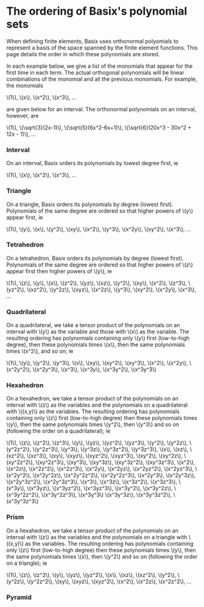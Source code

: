 # The ordering of Basix's polynomial sets
When defining finite elements, Basix uses orthonormal polyomials to represent
a basis of the space spanned by the finite element functions. This page
details the order in which these polynomials are stored.

In each example below, we give a list of the monomials that appear for the
first time in each term. The actual orthogonal polynomials will be linear
combinations of the monomial and all the previous monomials. For example,
the monomials

\\(1\\),
\\(x\\),
\\(x^2\\),
\\(x^3\\),
...

are given below for an interval. The orthonormal polynomials on an interval,
however, are

\\(1\\),
\\(\\sqrt{3}(2x-1)\\),
\\(\\sqrt{5}(6x^2-6x+1)\\),
\\(\\sqrt{6}(20x^3 - 30x^2 + 12x - 1)\\),
...


### Interval
On an interval, Basix orders its polynomials by lowest degree first, ie

\\(1\\),
\\(x\\),
\\(x^2\\),
\\(x^3\\),
...

### Triangle
On a triangle, Basix orders its polynomials by degree (lowest first).
Polynomials of the same degree are ordered so that higher powers of \\(y\\)
appear first, ie

\\(1\\),
\\(y\\),
\\(x\\),
\\(y^2\\),
\\(xy\\),
\\(x^2\\),
\\(y^3\\),
\\(x^2y\\),
\\(xy^2\\),
\\(x^3\\),
...

### Tetrahedron
On a tetrahedron, Basix orders its polynomials by degree (lowest first).
Polynomials of the same degree are ordered so that higher powers of \\(z\\)
appear first then higher powers of \\(y\\), ie

\\(1\\),
\\(z\\),
\\(y\\),
\\(x\\),
\\(z^2\\),
\\(yz\\),
\\(xz\\),
\\(y^2\\),
\\(xy\\),
\\(x^2\\),
\\(z^3\\),
\\(yz^2\\),
\\(xz^2\\),
\\(y^2z\\),
\\(xyz\\),
\\(x^2z\\),
\\(y^3\\),
\\(xy^2\\),
\\(x^2y\\),
\\(x^3\\),
...

### Quadrilateral
On a quadrilateral, we take a tensor product of the polynomials on an
interval with \\(y\\) as the variable and those with \\(x\\) as the variable.
The resulting ordering has polynomials containing only \\(y\\) first
(low-to-high degree), then these polynomials times \\(x\\), then the same
polynomials times \\(x^2\\), and so on; ie

\\(1\\),
\\(y\\),
\\(y^2\\),
\\(y^3\\),
\\(x\\),
\\(xy\\),
\\(xy^2\\),
\\(xy^3\\),
\\(x^2\\),
\\(x^2y\\),
\\(x^2y^2\\),
\\(x^2y^3\\),
\\(x^3\\),
\\(x^3y\\),
\\(x^3y^2\\),
\\(x^3y^3\\)

### Hexahedron
On a hexahedron, we take a tensor product of the polynomials on an interval
with \\(z\\) as the variables and the polynomials on a quadrilateral with
\\((x,y)\\) as the variables. The resulting ordering has polynomials containing
only \\(z\\) first (low-to-high degree) then these polynomials times \\(y\\),
then the same polynomials times \\(y^2\\), then \\(y^3\\) and so on (following
the order on a quadrilateral); ie

\\(1\\),
\\(z\\),
\\(z^2\\),
\\(z^3\\),
\\(y\\),
\\(yz\\),
\\(yz^2\\),
\\(yz^3\\),
\\(y^2\\),
\\(y^2z\\),
\\(y^2z^2\\),
\\(y^2z^3\\),
\\(y^3\\),
\\(y^3z\\),
\\(y^3z^2\\),
\\(y^3z^3\\),
\\(x\\),
\\(xz\\),
\\(xz^2\\),
\\(xz^3\\),
\\(xy\\),
\\(xyz\\),
\\(xyz^2\\),
\\(xyz^3\\),
\\(xy^2\\),
\\(xy^2z\\),
\\(xy^2z^2\\),
\\(xy^2z^3\\),
\\(xy^3\\),
\\(xy^3z\\),
\\(xy^3z^2\\),
\\(xy^3z^3\\),
\\(x^2\\),
\\(x^2z\\),
\\(x^2z^2\\),
\\(x^2z^3\\),
\\(x^2y\\),
\\(x^2yz\\),
\\(x^2yz^2\\),
\\(x^2yz^3\\),
\\(x^2y^2\\),
\\(x^2y^2z\\),
\\(x^2y^2z^2\\),
\\(x^2y^2z^3\\),
\\(x^2y^3\\),
\\(x^2y^3z\\),
\\(x^2y^3z^2\\),
\\(x^2y^3z^3\\),
\\(x^3\\),
\\(x^3z\\),
\\(x^3z^2\\),
\\(x^3z^3\\),
\\(x^3y\\),
\\(x^3yz\\),
\\(x^3yz^2\\),
\\(x^3yz^3\\),
\\(x^3y^2\\),
\\(x^3y^2z\\),
\\(x^3y^2z^2\\),
\\(x^3y^2z^3\\),
\\(x^3y^3\\)
\\(x^3y^3z\\),
\\(x^3y^3z^2\\),
\\(x^3y^3z^3\\)

### Prism
On a hexahedron, we take a tensor product of the polynomials on an interval
with \\(z\\) as the variables and the polynomials on a triangle with
\\((x,y)\\) as the variables. The resulting ordering has polynomials containing
only \\(z\\) first (low-to-high degree) then these polynomials times \\(y\\),
then the same polynomials times \\(x\\), then \\(y^2\\) and so on (following
the order on a triangle); ie

\\(1\\),
\\(z\\),
\\(z^2\\),
\\(y\\),
\\(yz\\),
\\(yz^2\\),
\\(x\\),
\\(xz\\),
\\(xz^2\\),
\\(y^2\\),
\\(y^2z\\),
\\(y^2z^2\\),
\\(xy\\),
\\(xyz\\),
\\(xyz^2\\),
\\(x^2\\),
\\(x^2z\\),
\\(x^2z^2\\),
...

### Pyramid
